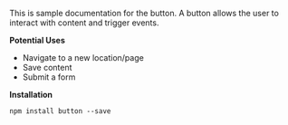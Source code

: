 This is sample documentation for the button. A button allows the user to interact with content and trigger events.

**Potential Uses**

- Navigate to a new location/page
- Save content
- Submit a form

**Installation**

```
npm install button --save
```

